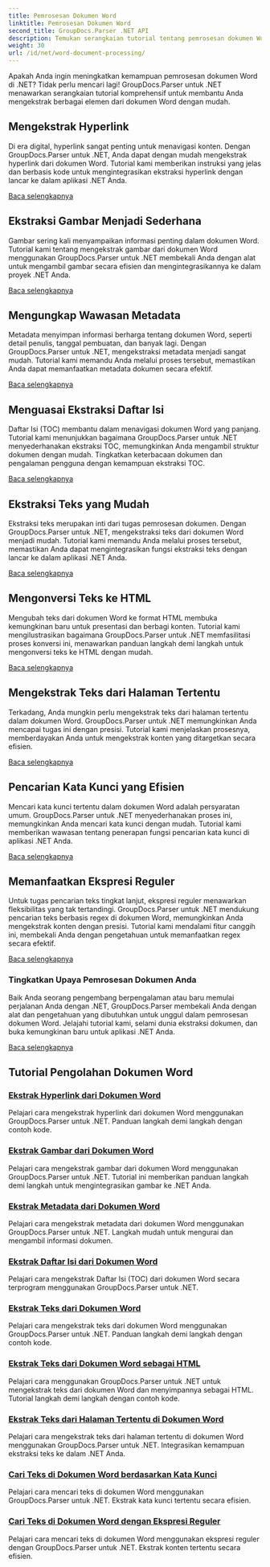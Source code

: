 ```yaml
---
title: Pemrosesan Dokumen Word
linktitle: Pemrosesan Dokumen Word
second_title: GroupDocs.Parser .NET API
description: Temukan serangkaian tutorial tentang pemrosesan dokumen Word menggunakan GroupDocs.Parser untuk .NET. Ekstrak hyperlink, gambar, metadata, dan lainnya.
weight: 30
url: /id/net/word-document-processing/
---
```

Apakah Anda ingin meningkatkan kemampuan pemrosesan dokumen Word di .NET? Tidak perlu mencari lagi! GroupDocs.Parser untuk .NET menawarkan serangkaian tutorial komprehensif untuk membantu Anda mengekstrak berbagai elemen dari dokumen Word dengan mudah.

## Mengekstrak Hyperlink
Di era digital, hyperlink sangat penting untuk menavigasi konten. Dengan GroupDocs.Parser untuk .NET, Anda dapat dengan mudah mengekstrak hyperlink dari dokumen Word. Tutorial kami memberikan instruksi yang jelas dan berbasis kode untuk mengintegrasikan ekstraksi hyperlink dengan lancar ke dalam aplikasi .NET Anda.

[Baca selengkapnya](./extract-hyperlinks-from-word-document/)

## Ekstraksi Gambar Menjadi Sederhana
Gambar sering kali menyampaikan informasi penting dalam dokumen Word. Tutorial kami tentang mengekstrak gambar dari dokumen Word menggunakan GroupDocs.Parser untuk .NET membekali Anda dengan alat untuk mengambil gambar secara efisien dan mengintegrasikannya ke dalam proyek .NET Anda.

[Baca selengkapnya](./extract-images-from-word-document/)

## Mengungkap Wawasan Metadata
Metadata menyimpan informasi berharga tentang dokumen Word, seperti detail penulis, tanggal pembuatan, dan banyak lagi. Dengan GroupDocs.Parser untuk .NET, mengekstraksi metadata menjadi sangat mudah. Tutorial kami memandu Anda melalui proses tersebut, memastikan Anda dapat memanfaatkan metadata dokumen secara efektif.

[Baca selengkapnya](./extract-metadata-from-word-document/)

## Menguasai Ekstraksi Daftar Isi
Daftar Isi (TOC) membantu dalam menavigasi dokumen Word yang panjang. Tutorial kami menunjukkan bagaimana GroupDocs.Parser untuk .NET menyederhanakan ekstraksi TOC, memungkinkan Anda mengambil struktur dokumen dengan mudah. Tingkatkan keterbacaan dokumen dan pengalaman pengguna dengan kemampuan ekstraksi TOC.

[Baca selengkapnya](./extract-table-of-contents-from-word-document/)

## Ekstraksi Teks yang Mudah
Ekstraksi teks merupakan inti dari tugas pemrosesan dokumen. Dengan GroupDocs.Parser untuk .NET, mengekstraksi teks dari dokumen Word menjadi mudah. Tutorial kami memandu Anda melalui proses tersebut, memastikan Anda dapat mengintegrasikan fungsi ekstraksi teks dengan lancar ke dalam aplikasi .NET Anda.

[Baca selengkapnya](./extract-text-from-word-document/)

## Mengonversi Teks ke HTML
Mengubah teks dari dokumen Word ke format HTML membuka kemungkinan baru untuk presentasi dan berbagi konten. Tutorial kami mengilustrasikan bagaimana GroupDocs.Parser untuk .NET memfasilitasi proses konversi ini, menawarkan panduan langkah demi langkah untuk mengonversi teks ke HTML dengan mudah.

[Baca selengkapnya](./extract-text-from-word-document-as-html/)

## Mengekstrak Teks dari Halaman Tertentu
Terkadang, Anda mungkin perlu mengekstrak teks dari halaman tertentu dalam dokumen Word. GroupDocs.Parser untuk .NET memungkinkan Anda mencapai tugas ini dengan presisi. Tutorial kami menjelaskan prosesnya, memberdayakan Anda untuk mengekstrak konten yang ditargetkan secara efisien.

[Baca selengkapnya](./extract-text-from-specific-page-in-word-document/)

## Pencarian Kata Kunci yang Efisien
Mencari kata kunci tertentu dalam dokumen Word adalah persyaratan umum. GroupDocs.Parser untuk .NET menyederhanakan proses ini, memungkinkan Anda mencari kata kunci dengan mudah. Tutorial kami memberikan wawasan tentang penerapan fungsi pencarian kata kunci di aplikasi .NET Anda.

[Baca selengkapnya](./search-text-in-word-document-by-keyword/)

## Memanfaatkan Ekspresi Reguler
Untuk tugas pencarian teks tingkat lanjut, ekspresi reguler menawarkan fleksibilitas yang tak tertandingi. GroupDocs.Parser untuk .NET mendukung pencarian teks berbasis regex di dokumen Word, memungkinkan Anda mengekstrak konten dengan presisi. Tutorial kami mendalami fitur canggih ini, membekali Anda dengan pengetahuan untuk memanfaatkan regex secara efektif.

[Baca selengkapnya](./search-text-in-word-document-by-regular-expression/)

### Tingkatkan Upaya Pemrosesan Dokumen Anda

Baik Anda seorang pengembang berpengalaman atau baru memulai perjalanan Anda dengan .NET, GroupDocs.Parser membekali Anda dengan alat dan pengetahuan yang dibutuhkan untuk unggul dalam pemrosesan dokumen Word. Jelajahi tutorial kami, selami dunia ekstraksi dokumen, dan buka kemungkinan baru untuk aplikasi .NET Anda.

[Baca selengkapnya](./extract-hyperlinks-from-word-document/)

## Tutorial Pengolahan Dokumen Word
### [Ekstrak Hyperlink dari Dokumen Word](./extract-hyperlinks-from-word-document/)
Pelajari cara mengekstrak hyperlink dari dokumen Word menggunakan GroupDocs.Parser untuk .NET. Panduan langkah demi langkah dengan contoh kode.
### [Ekstrak Gambar dari Dokumen Word](./extract-images-from-word-document/)
Pelajari cara mengekstrak gambar dari dokumen Word menggunakan GroupDocs.Parser untuk .NET. Tutorial ini memberikan panduan langkah demi langkah untuk mengintegrasikan gambar ke .NET Anda.
### [Ekstrak Metadata dari Dokumen Word](./extract-metadata-from-word-document/)
Pelajari cara mengekstrak metadata dari dokumen Word menggunakan GroupDocs.Parser untuk .NET. Langkah mudah untuk mengurai dan mengambil informasi dokumen.
### [Ekstrak Daftar Isi dari Dokumen Word](./extract-table-of-contents-from-word-document/)
Pelajari cara mengekstrak Daftar Isi (TOC) dari dokumen Word secara terprogram menggunakan GroupDocs.Parser untuk .NET.
### [Ekstrak Teks dari Dokumen Word](./extract-text-from-word-document/)
Pelajari cara mengekstrak teks dari dokumen Word menggunakan GroupDocs.Parser untuk .NET. Panduan langkah demi langkah dengan contoh kode.
### [Ekstrak Teks dari Dokumen Word sebagai HTML](./extract-text-from-word-document-as-html/)
Pelajari cara menggunakan GroupDocs.Parser untuk .NET untuk mengekstrak teks dari dokumen Word dan menyimpannya sebagai HTML. Tutorial langkah demi langkah dengan contoh kode.
### [Ekstrak Teks dari Halaman Tertentu di Dokumen Word](./extract-text-from-specific-page-in-word-document/)
Pelajari cara mengekstrak teks dari halaman tertentu di dokumen Word menggunakan GroupDocs.Parser untuk .NET. Integrasikan kemampuan ekstraksi teks ke dalam .NET Anda.
### [Cari Teks di Dokumen Word berdasarkan Kata Kunci](./search-text-in-word-document-by-keyword/)
Pelajari cara mencari teks di dokumen Word menggunakan GroupDocs.Parser untuk .NET. Ekstrak kata kunci tertentu secara efisien.
### [Cari Teks di Dokumen Word dengan Ekspresi Reguler](./search-text-in-word-document-by-regular-expression/)
Pelajari cara mencari teks di dokumen Word menggunakan ekspresi reguler dengan GroupDocs.Parser untuk .NET. Ekstrak konten tertentu secara efisien.